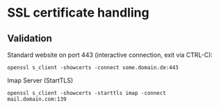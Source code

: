 # SSL certificate handling


## Validation

Standard website on port 443 (interactive connection, exit via CTRL-C):

    openssl s_client -showcerts -connect some.domain.de:443


Imap Server (StartTLS)

    openssl s_client -showcerts -starttls imap -connect mail.domain.com:139
